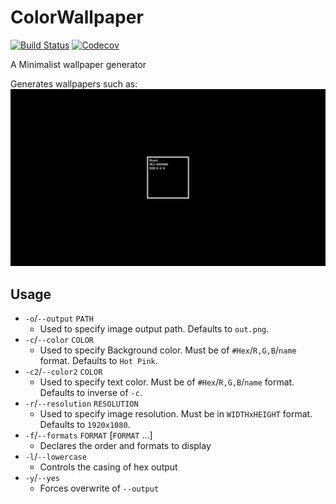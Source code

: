 # ColorWallpaper

[![Build Status](https://travis-ci.com/BranislavBajuzik/ColorWallpaper.svg?branch=master)](https://travis-ci.com/BranislavBajuzik/ColorWallpaper)
[![Codecov](https://codecov.io/gh/BranislavBajuzik/ColorWallpaper/branch/master/graph/badge.svg)](https://codecov.io/gh/BranislavBajuzik/ColorWallpaper)

A Minimalist wallpaper generator

Generates wallpapers such as:
![Example](example.png "Example")

## Usage
- `-o`/`--output` `PATH`
  - Used to specify image output path. Defaults to `out.png`.
- `-c`/`--color` `COLOR`
  - Used to specify Background color. Must be of `#Hex`/`R,G,B`/`name` format. Defaults to `Hot Pink`.
- `-c2`/`--color2` `COLOR`
  - Used to specify text color. Must be of `#Hex`/`R,G,B`/`name` format. Defaults to inverse of `-c`.
- `-r`/`--resolution` `RESOLUTION`
  - Used to specify image resolution. Must be in `WIDTHxHEIGHT` format. Defaults to `1920x1080`.
- `-f`/`--formats` `FORMAT` [`FORMAT` ...]
  - Declares the order and formats to display
- `-l`/`--lowercase`
  - Controls the casing of hex output
- `-y`/`--yes`
  - Forces overwrite of `--output`
